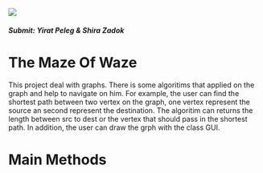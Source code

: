 ![](https://images.app.goo.gl/pr8GZ4pZ2KeX2mwH7.jpg)
##### Submit: Yirat Peleg & Shira Zadok

# The Maze Of Waze
This project deal with graphs. There is some algoritims that applied on the graph and help to navigate on him.
For example, the user can find the shortest path between two vertex on the graph, one vertex represent the source an second represent the destination. The algoritim can returns the length between src to dest or the vertex that should pass in the shortest path. 
In addition, the user can draw the grph with the class GUI.

# Main Methods


